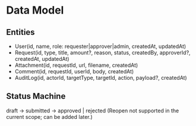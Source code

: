 # Data Model

## Entities
- User(id, name, role: requester|approver|admin, createdAt, updatedAt)
- Request(id, type, title, amount?, reason, status, createdBy, approverId?, createdAt, updatedAt)
- Attachment(id, requestId, url, filename, createdAt)
- Comment(id, requestId, userId, body, createdAt)
- AuditLog(id, actorId, targetType, targetId, action, payload?, createdAt)

## Status Machine
draft → submitted → approved | rejected
(Reopen not supported in the current scope; can be added later.)
